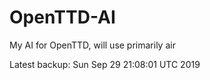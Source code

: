 # OpenTTD-AI
My AI for OpenTTD, will use primarily air

Latest backup: Sun Sep 29 21:08:01 UTC 2019
